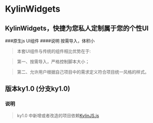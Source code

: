 # KylinWidgets
## KylinWidgets，快捷为您私人定制属于您的个性UI
###原生js UI组件
####说明
按需导入，体积小

> 本套UI组件与传统的组件相比优势在于:  

> 第一、按需导入，严格控制脚本大小；

> 第二、允许用户根据自己项目中的需求定义符合项目统一风格的样式。

## 版本ky1.0 (分支ky1.0)

### 说明
> ky1.0 中新增或者改造的项目依赖[KylinJS.js](KylinWidgets/KylinJS.js/KylinJS.js)
